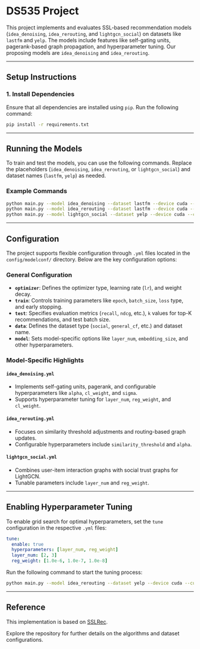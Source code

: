 
# DS535 Project

This project implements and evaluates SSL-based recommendation models (`idea_denoising`, `idea_rerouting`, and `lightgcn_social`) on datasets like `lastfm` and `yelp`.
The models include features like self-gating units, pagerank-based graph propagation, and hyperparameter tuning.
Our proposing models are `idea_denoising` and `idea_rerouting`.

---

## Setup Instructions

### 1. Install Dependencies

Ensure that all dependencies are installed using `pip`. Run the following command:

```bash
pip install -r requirements.txt
```

---

## Running the Models

To train and test the models, you can use the following commands. Replace the placeholders (`idea_denoising`, `idea_rerouting`, or `lightgcn_social`) and dataset names (`lastfm`, `yelp`) as needed.

### Example Commands

```bash
python main.py --model idea_denoising --dataset lastfm --device cuda --cuda 0
python main.py --model idea_rerouting --dataset lastfm --device cuda --cuda 1
python main.py --model lightgcn_social --dataset yelp --device cuda --cuda 2
```

---

## Configuration

The project supports flexible configuration through `.yml` files located in the `config/modelconf/` directory. Below are the key configuration options:

### General Configuration

- **`optimizer`**: Defines the optimizer type, learning rate (`lr`), and weight decay.
- **`train`**: Controls training parameters like `epoch`, `batch_size`, `loss` type, and early stopping.
- **`test`**: Specifies evaluation metrics (`recall`, `ndcg`, etc.), `k` values for top-K recommendations, and test batch size.
- **`data`**: Defines the dataset type (`social`, `general_cf`, etc.) and dataset name.
- **`model`**: Sets model-specific options like `layer_num`, `embedding_size`, and other hyperparameters.

### Model-Specific Highlights

#### `idea_denoising.yml`
- Implements self-gating units, pagerank, and configurable hyperparameters like `alpha`, `cl_weight`, and `sigma`.
- Supports hyperparameter tuning for `layer_num`, `reg_weight`, and `cl_weight`.

#### `idea_rerouting.yml`
- Focuses on similarity threshold adjustments and routing-based graph updates.
- Configurable hyperparameters include `similarity_threshold` and `alpha`.

#### `lightgcn_social.yml`
- Combines user-item interaction graphs with social trust graphs for LightGCN.
- Tunable parameters include `layer_num` and `reg_weight`.

---

## Enabling Hyperparameter Tuning

To enable grid search for optimal hyperparameters, set the `tune` configuration in the respective `.yml` files:

```yaml
tune:
  enable: true
  hyperparameters: [layer_num, reg_weight]
  layer_num: [2, 3]
  reg_weight: [1.0e-6, 1.0e-7, 1.0e-8]
```

Run the following command to start the tuning process:

```bash
python main.py --model idea_rerouting --dataset yelp --device cuda --cuda 0
```

---

## Reference

This implementation is based on [SSLRec](https://github.com/HKUDS/SSLRec/tree/main). 

Explore the repository for further details on the algorithms and dataset configurations.
